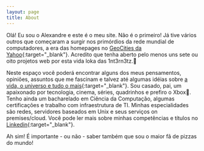 ```yaml
---
layout: page
title: About
---
```


Olá! Eu sou o Alexandre e este é o meu site. Não é o primeiro! Já tive vários outros que começaram a surgir nos primórdios da rede mundial de computadores, a era das homepages no [GeoCities da Yahoo](https://pt.wikipedia.org/wiki/Yahoo!_GeoCities){:target="_blank"}. Acredito que tenha aberto pelo menos uns sete ou oito projetos web por esta vida loka das 1nt3rn3tz.🤣

Neste espaço você poderá encontrar alguns dos meus pensamentos, opiniões, assuntos que me fascinam e talvez até algumas idéias sobre [a vida, o universo e tudo o mais](https://www.goodreads.com/book/show/10052680-o-guia-do-mochileiro-das-gal-xias){:target="_blank"}. Sou casado, pai, um apaixonado por tecnologia, cinema, séries, quadrinhos e prefiro o Xbox💚. Tenho ainda um bacharelado em Ciência da Computação, algumas certificações e trabalho com infraestrutura de TI. Minhas especialidades são redes, servidores baseados em Unix e seus serviços on premises/cloud. Você pode ler mais sobre minhas competências e títulos no [Linkedin](https://www.linkedin.com/in/alexandremagalhaes/){:target="_blank"}.

Ah sim! É importante - ou não - saber também que sou o maior fã de pizzas do mundo!
